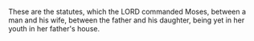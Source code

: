 These are the statutes, which the LORD commanded Moses, between a man and his wife, between the father and his daughter, being yet in her youth in her father's house.
